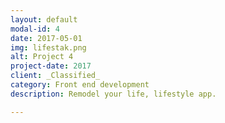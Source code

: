 ```yaml
---
layout: default
modal-id: 4
date: 2017-05-01
img: lifestak.png
alt: Project 4
project-date: 2017
client: _Classified_
category: Front end development
description: Remodel your life, lifestyle app.

---
```

